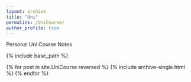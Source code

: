 ```yaml
---
layout: archive
title: "Uni"
permalink: /UniCourse/
author_profile: true
---
```



<div class="wordwrap">Personal Uni Course Notes</div>

{% include base_path %}

{% for post in site.UniCourse reversed %}
  {% include archive-single.html %}
{% endfor %}
